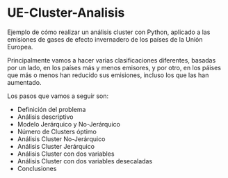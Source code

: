 # UE-Cluster-Analisis
Ejemplo de cómo realizar un análisis cluster con Python, aplicado a las emisiones de gases de efecto invernadero de los países de la Unión Europea.

Principalmente vamos a hacer varias clasificaciones diferentes, basadas por un lado, en los países más y menos emisores, y por otro, en los páises que más o menos han reducido sus emisiones, incluso los que las han aumentado. 

Los pasos que vamos a seguir son:

 - Definición del problema
 - Análisis descriptivo
 - Modelo Jerárquico y No-Jerárquico
 - Número de Clusters óptimo
 - Análisis Cluster No-Jerárquico
 - Análisis Cluster Jerárquico
 - Análisis Cluster con dos variables
 - Análisis Cluster con dos variables desecaladas
 - Conclusiones
